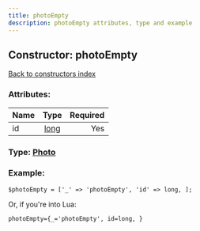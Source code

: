 ```yaml
---
title: photoEmpty
description: photoEmpty attributes, type and example
---
```

## Constructor: photoEmpty  
[Back to constructors index](index.md)



### Attributes:

| Name     |    Type       | Required |
|----------|:-------------:|---------:|
|id|[long](../types/long.md) | Yes|



### Type: [Photo](../types/Photo.md)


### Example:

```
$photoEmpty = ['_' => 'photoEmpty', 'id' => long, ];
```  

Or, if you're into Lua:  


```
photoEmpty={_='photoEmpty', id=long, }

```


